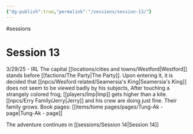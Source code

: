 ```yaml
---
{"dg-publish":true,"permalink":"/sessions/session-13/"}
---
```


#sessions
# Session 13

3/29/25 - IRL
The capital [[locations/cities and towns/Westford\|Westford]] stands before [[factions/The Party\|The Party]]. Upon entering it, it is decided that [[npcs/Wesford related/Seamersia's King\|Seamersia's King]] does not seem to be viewed badly by his subjects, After touching a strangely colored frog, [[players/Imp\|Imp]] gets higher than a kite. [[npcs/Erry Family/Jerry\|Jerry]] and his crew are doing just fine. Their family grows.
Book pages: [[items/tome pages/pages/Tung-Ak - page\|Tung-Ak - page]]

The adventure continues in [[sessions/Session 14\|Session 14]]